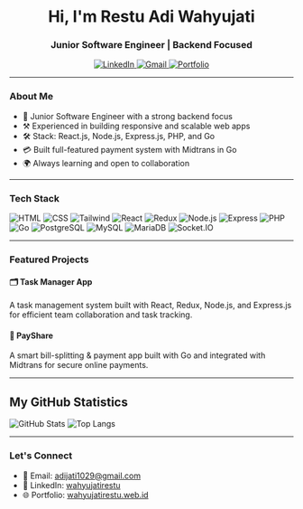 <h1 align="center">Hi, I'm Restu Adi Wahyujati</h1>
<h3 align="center">Junior Software Engineer | Backend Focused</h3>

<p align="center">
  <a href="https://www.linkedin.com/in/wahyujatirestu/" target="_blank">
    <img alt="LinkedIn" src="https://img.shields.io/badge/LinkedIn-blue?style=flat&logo=linkedin&logoColor=white" />
  </a>
  <a href="mailto:adijati1029@gmail.com" target="_blank">
    <img alt="Gmail" src="https://img.shields.io/badge/Gmail-D14836?style=flat&logo=gmail&logoColor=white" />
  </a>
  <a href="https://wahyujatirestu.web.id" target="_blank">
    <img alt="Portfolio" src="https://img.shields.io/badge/Portfolio-000000?style=flat&logo=firefox&logoColor=white" />
  </a>
</p>

---

### About Me
- 🔭 Junior Software Engineer with a strong backend focus  
- ⚒️ Experienced in building responsive and scalable web apps  
- 🛠️ Stack: React.js, Node.js, Express.js, PHP, and Go  
- 💳 Built full-featured payment system with Midtrans in Go  
- 🌍 Always learning and open to collaboration

---

### Tech Stack
![HTML](https://img.shields.io/badge/HTML-E34F26?style=for-the-badge&logo=html5&logoColor=white)
![CSS](https://img.shields.io/badge/CSS-1572B6?style=for-the-badge&logo=css3&logoColor=white)
![Tailwind](https://img.shields.io/badge/Tailwind-38B2AC?style=for-the-badge&logo=tailwind-css&logoColor=white)
![React](https://img.shields.io/badge/React-61DAFB?style=for-the-badge&logo=react&logoColor=black)
![Redux](https://img.shields.io/badge/Redux-764ABC?style=for-the-badge&logo=redux&logoColor=white)
![Node.js](https://img.shields.io/badge/Node.js-339933?style=for-the-badge&logo=node.js&logoColor=white)
![Express](https://img.shields.io/badge/Express-000000?style=for-the-badge&logo=express&logoColor=white)
![PHP](https://img.shields.io/badge/PHP-777BB4?style=for-the-badge&logo=php&logoColor=white)
![Go](https://img.shields.io/badge/Go-00ADD8?style=for-the-badge&logo=go&logoColor=white)
![PostgreSQL](https://img.shields.io/badge/PostgreSQL-4169E1?style=for-the-badge&logo=postgresql&logoColor=white)
![MySQL](https://img.shields.io/badge/MySQL-4479A1?style=for-the-badge&logo=mysql&logoColor=white)
![MariaDB](https://img.shields.io/badge/MariaDB-003545?style=for-the-badge&logo=mariadb&logoColor=white)
![Socket.IO](https://img.shields.io/badge/Socket.io-010101?style=for-the-badge&logo=socket.io&logoColor=white)

---

### Featured Projects

#### 🗂️ Task Manager App
A task management system built with React, Redux, Node.js, and Express.js for efficient team collaboration and task tracking.

#### 💸 PayShare
A smart bill-splitting & payment app built with Go and integrated with Midtrans for secure online payments.

---

## My GitHub Statistics

![GitHub Stats](https://github-readme-stats.vercel.app/api?username=wahyujatirestu&show_icons=true&theme=dark&rank_icon=github)
![Top Langs](https://github-readme-stats.vercel.app/api/top-langs/?username=wahyujatirestu&layout=compact&theme=dark)


---

### Let's Connect
- 💌 Email: [adijati1029@gmail.com](mailto:adijati1029@gmail.com)
- 💼 LinkedIn: [wahyujatirestu](https://www.linkedin.com/in/wahyujatirestu/)
- 🌐 Portfolio: [wahyujatirestu.web.id](https://wahyujatirestu.web.id)
